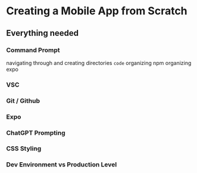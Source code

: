 # Creating a Mobile App from Scratch

## Everything needed

### Command Prompt

navigating through and creating directories
`code`
organizing npm
organizing expo

### VSC

### Git / Github

### Expo

### ChatGPT Prompting

### CSS Styling

### Dev Environment vs Production Level